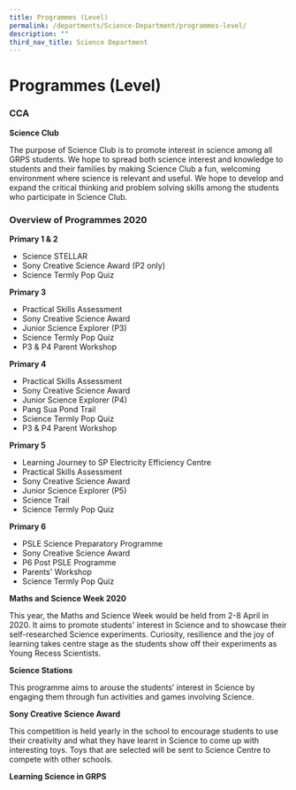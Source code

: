 ```yaml
---
title: Programmes (Level)
permalink: /departments/Science-Department/programmes-level/
description: ""
third_nav_title: Science Department
---
```



# Programmes (Level)

### CCA

**Science Club**

The purpose of Science Club is to promote interest in science among all GRPS students. We hope to spread both science interest and knowledge to students and their families by making Science Club a fun, welcoming environment where science is relevant and useful. We hope to develop and expand the critical thinking and problem solving skills among the students who participate in Science Club.

### Overview of Programmes 2020

**Primary 1 & 2**

*   Science STELLAR
*   Sony Creative Science Award (P2 only)
*   Science Termly Pop Quiz  
    

**Primary 3**

*   Practical Skills Assessment
*   Sony Creative Science Award
*   Junior Science Explorer (P3)
*   Science Termly Pop Quiz
*   P3 & P4 Parent Workshop

**Primary 4**

*   Practical Skills Assessment
*   Sony Creative Science Award
*   Junior Science Explorer (P4)
*   Pang Sua Pond Trail 
*   Science Termly Pop Quiz
*   P3 & P4 Parent Workshop

**Primary 5**

*   Learning Journey to SP Electricity Efficiency Centre
*   Practical Skills Assessment
*   Sony Creative Science Award
*   Junior Science Explorer (P5)
*   Science Trail
*   Science Termly Pop Quiz

**Primary 6**

*   PSLE Science Preparatory Programme
*   Sony Creative Science Award
*   P6 Post PSLE Programme
*   Parents' Workshop            
*   Science Termly Pop Quiz

**Maths and Science Week 2020**   

This year, the Maths and Science Week would be held from 2-8 April in 2020. It aims to promote students' interest in Science and to showcase their self-researched Science experiments. Curiosity, resilience and the joy of learning takes centre stage as the students show off their experiments as Young Recess Scientists.

**Science Stations**   

This programme aims to arouse the students’ interest in Science by engaging them through fun activities and games involving Science.

**Sony Creative Science Award**    
  
This competition is held yearly in the school to encourage students to use their creativity and what they have learnt in Science to come up with interesting toys. Toys that are selected will be sent to Science Centre to compete with other schools.

**Learning Science in GRPS**